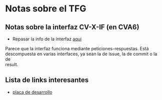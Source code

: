 # Notas sobre el TFG

## Notas sobre la interfaz CV-X-IF (en CVA6)

* Repasar la info de la interfaz [aqui](https://docs.openhwgroup.org/projects/cva6-user-manual/01_cva6_user/CVX_Interface_Coprocessor.html)

Parece que la interfaz funciona mediante peticiones-respuestas. Está   
descompuesta en varias interfaces, ya sean la de issue, la de commit o la de  
result.

## Lista de links interesantes

* [placa de desarrollo](https://digilent.com/reference/programmable-logic/genesys-2/reference-manual?redirect=1)
